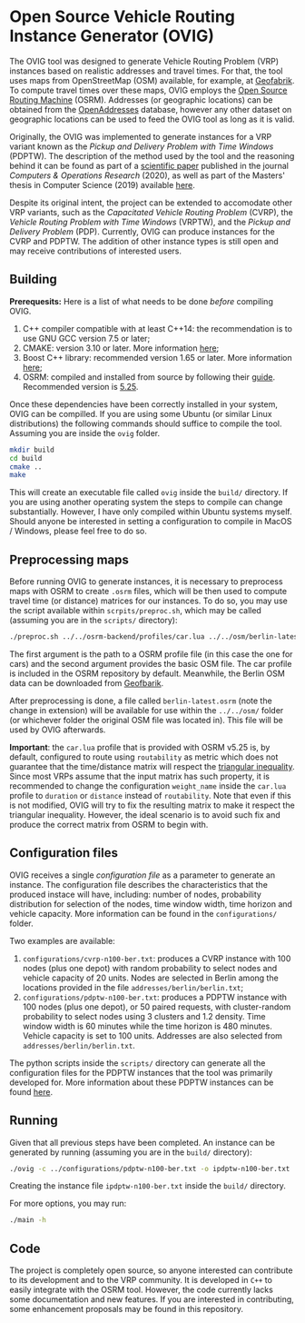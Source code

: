 # Open Source Vehicle Routing Instance Generator (OVIG)

The OVIG tool was designed to generate Vehicle Routing Problem (VRP) instances based on realistic addresses and travel times. For that, the tool uses maps from OpenStreetMap (OSM) available, for example, at [Geofabrik](http://download.geofabrik.de/). To compute travel times over these maps, OVIG employs the [Open Source Routing Machine](https://github.com/Project-OSRM/osrm-backend) (OSRM). Addresses (or geographic locations) can be obtained from the [OpenAddresses](https://openaddresses.io/) database, however any other dataset on geographic locations can be used to feed the OVIG tool as long as it is valid.

Originally, the OVIG was implemented to generate instances for a VRP variant known as the *Pickup and Delivery Problem with Time Windows* (PDPTW). The description of the method used by the tool and the reasoning behind it can be found as part of a [scientific paper](https://doi.org/10.1016/j.cor.2020.105065) published in the journal *Computers & Operations Research* (2020), as well as part of the Masters' thesis in Computer Science (2019) available [here](https://www.lume.ufrgs.br/handle/10183/194380).

Despite its original intent, the project can be extended to accomodate other VRP variants, such as the *Capacitated Vehicle Routing Problem* (CVRP), the *Vehicle Routing Problem with Time Windows* (VRPTW), and the *Pickup and Delivery Problem* (PDP). Currently, OVIG can produce instances for the CVRP and PDPTW. The addition of other instance types is still open and may receive contributions of interested users.

## Building

**Prerequesits:** Here is a list of what needs to be done *before* compiling OVIG.
1. C++ compiler compatible with at least C++14: the recommendation is to use GNU GCC version 7.5 or later;
2. CMAKE: version 3.10 or later. More information [here](https://cmake.org/);
3. Boost C++ library: recommended version 1.65 or later. More information [here](https://www.boost.org/);
4. OSRM: compiled and installed from source by following their [guide](https://github.com/Project-OSRM/osrm-backend#building-from-source). Recommended version is [5.25](https://github.com/Project-OSRM/osrm-backend/releases/tag/v5.25.0).

Once these dependencies have been correctly installed in your system, OVIG can be compilled. If you are using some Ubuntu (or similar Linux distributions) the following commands should suffice to compile the tool. Assuming you are inside the `ovig` folder.

```sh
mkdir build
cd build
cmake ..
make
```
This will create an executable file called `ovig` inside the `build/` directory.
If you are using another operating system the steps to compile can change substantially. However, I have only compiled within Ubuntu systems myself. Should anyone be interested in setting a configuration to compile in MacOS / Windows, please feel free to do so.

## Preprocessing maps

Before running OVIG to generate instances, it is necessary to preprocess maps with OSRM to create `.osrm` files, which will be then used to compute travel time (or distance) matrices for our instances. To do so, you may use the script available within `scrpits/preproc.sh`, which may be called (assuming you are in the `scripts/` directory):
```sh
./preproc.sh ../../osrm-backend/profiles/car.lua ../../osm/berlin-latest.osm.pbf
```
The first argument is the path to a OSRM profile file (in this case the one for cars) and the second argument provides the basic OSM file. The car profile is included in the OSRM repository by default. Meanwhile, the Berlin OSM data can be downloaded from [Geofbarik](http://download.geofabrik.de/europe/germany/berlin.html).

After preprocessing is done, a file called `berlin-latest.osrm` (note the change in extension) will be available for use within the `../../osm/` folder (or whichever folder the original OSM file was located in). This file will be used by OVIG afterwards.

**Important**: the `car.lua` profile that is provided with OSRM v5.25 is, by default, configured to route using `routability` as metric which does not guarantee that the time/distance matrix will respect the [triangular inequality](https://en.wikipedia.org/wiki/Triangle_inequality). Since most VRPs assume that the input matrix has such property, it is recommended to change the configuration `weight_name` inside the `car.lua` profile to `duration` or `distance` instead of `routability`. Note that even if this is not modified, OVIG will try to fix the resulting matrix to make it respect the triangular inequality. However, the ideal scenario is to avoid such fix and produce the correct matrix from OSRM to begin with.

## Configuration files

OVIG receives a single *configuration file* as a parameter to generate an instance. The configuration file describes the characteristics that the produced instace will have, including: number of nodes, probability distribution for selection of the nodes, time window width, time horizon and vehicle capacity. More information can be found in the `configurations/` folder. 

Two examples are available:
1. `configurations/cvrp-n100-ber.txt`: produces a CVRP instance with 100 nodes (plus one depot) with random probability to select nodes and vehicle capacity of 20 units. Nodes are selected in Berlin among the locations provided in the file `addresses/berlin/berlin.txt`;
2. `configurations/pdptw-n100-ber.txt`: produces a PDPTW instance with 100 nodes (plus one depot), or 50 paired requests, with cluster-random probability to select nodes using 3 clusters and 1.2 density. Time window width is 60 minutes while the time horizon is 480 minutes. Vehicle capacity is set to 100 units. Addresses are also selected from `addresses/berlin/berlin.txt`.

The python scripts inside the `scripts/` directory can generate all the configuration files for the PDPTW instances that the tool was primarily developed for. More information about these PDPTW instances can be found [here](https://github.com/cssartori/pdptw-instances).

## Running

Given that all previous steps have been completed. An instance can be generated by running (assuming you are in the `build/` directory):

```sh
./ovig -c ../configurations/pdptw-n100-ber.txt -o ipdptw-n100-ber.txt
```
Creating the instance file `ipdptw-n100-ber.txt` inside the `build/` directory.

For more options, you may run:

```sh
./main -h
```

## Code

The project is completely open source, so anyone interested can contribute to its development and to the VRP community. It is developed in `C++` to easily integrate with the OSRM tool. However, the code currently lacks some documentation and new features. If you are interested in contributing, some enhancement proposals may be found in this repository. 

